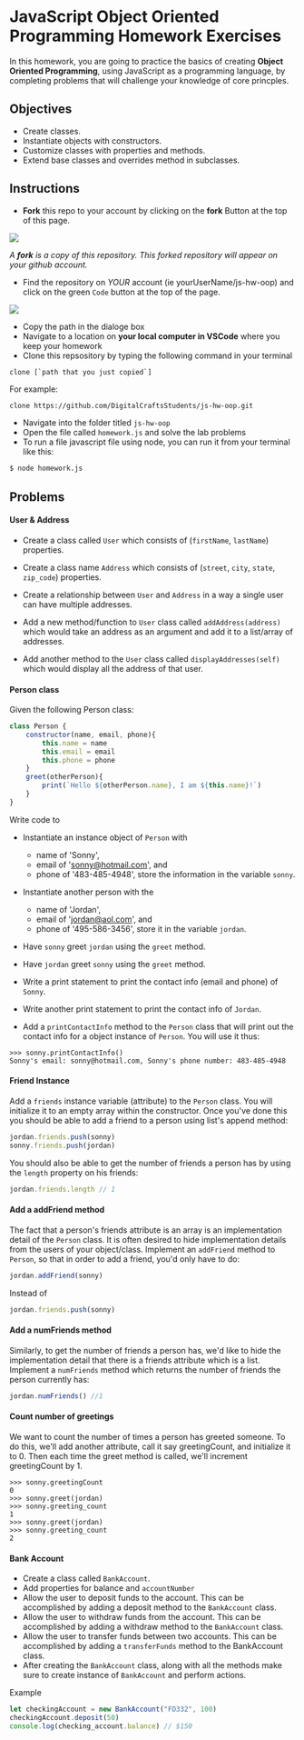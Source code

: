 # JavaScript Object Oriented Programming Homework Exercises

In this homework, you are going to practice the basics of creating **Object Oriented Programming**, using JavaScript as a programming language, by completing problems that will challenge your knowledge of core princples. 

## Objectives 
- Create classes.
- Instantiate objects with constructors.
- Customize classes with properties and methods.
- Extend base classes and overrides method in subclasses.

## Instructions 

- **Fork** this repo to your account by clicking on the **fork** Button at the top of this page. 

![](https://upload.wikimedia.org/wikipedia/commons/3/38/GitHub_Fork_Button.png)

*A **fork** is a copy of this repository. This forked repository will appear on your github account.*

- Find the repository on *YOUR* account (ie yourUserName/js-hw-oop) and click on the green `Code` button at the top of the page.

![](./images/githubCodeButton.png)

- Copy the path in the dialoge box
- Navigate to a location on **your local computer in VSCode** where you keep your homework 
- Clone this repsository by typing the following command in your terminal

```
clone [`path that you just copied`]
```

For example: 

```bash 
clone https://github.com/DigitalCraftsStudents/js-hw-oop.git
```

- Navigate into the folder titled `js-hw-oop`
- Open the file called `homework.js` and solve the lab problems 
- To run a file javascript file using node, you can run it from your terminal like this:

```bash
$ node homework.js
```

## Problems 


#### User & Address

- Create a class called `User` which consists of (`firstName`, `lastName`) properties. 
- Create a class name `Address` which consists of (`street`, `city`, `state`, `zip_code`) properties.

- Create a relationship between `User` and `Address` in a way a single user can have multiple addresses.
- Add a new method/function to `User` class called `addAddress(address)` which would take an address as an argument and add it to a list/array of addresses.
- Add another method to the `User` class called `displayAddresses(self)` which would display all the address of that user.

#### Person class 

Given the following Person class:

```js
class Person {   
    constructor(name, email, phone){
        this.name = name
        this.email = email
        this.phone = phone
    }       
    greet(otherPerson){
        print(`Hello ${otherPerson.name}, I am ${this.name}!`)
    }
}

``` 

Write code to

- Instantiate an instance object of `Person` with 
    - name of 'Sonny', 
    - email of 'sonny@hotmail.com', and 
    - phone of '483-485-4948', 
store the information in the variable `sonny`.

- Instantiate another person with the 
    - name of 'Jordan', 
    - email of 'jordan@aol.com', and 
    -  phone of '495-586-3456', 
store it in the variable  `jordan`.

- Have `sonny` greet `jordan` using the `greet` method.
- Have `jordan` greet `sonny` using the `greet` method.
- Write a print statement to print the contact info (email and phone) of `Sonny`.
- Write another print statement to print the contact info of `Jordan`.
- Add a `printContactInfo` method to the `Person` class that will print out the contact info for a object instance of `Person`. You will use it thus:

```
>>> sonny.printContactInfo()
Sonny's email: sonny@hotmail.com, Sonny's phone number: 483-485-4948
```

#### Friend Instance
Add a `friends` instance variable (attribute) to the `Person` class. You will initialize it to an empty array within the constructor. Once you've done this you should be able to add a friend to a person using list's append method:

```js
jordan.friends.push(sonny)
sonny.friends.push(jordan)
```

You should also be able to get the number of friends a person has by using the `length` property on his friends:

```js
jordan.friends.length // 1
```

#### Add a addFriend method

The fact that a person's friends attribute is an array is an implementation detail of the `Person` class. It is often desired to hide implementation details from the users of your object/class. Implement an `addFriend` method to `Person`, so that in order to add a friend, you'd only have to do:

```js 
jordan.addFriend(sonny) 
```

Instead of 

```js 
jordan.friends.push(sonny)
```
#### Add a numFriends method

Similarly, to get the number of friends a person has, we'd like to hide the implementation detail that there is a friends attribute which is a list. Implement a `numFriends` method which returns the number of friends the person currently has:

```js
jordan.numFriends() //1
```

#### Count number of greetings

We want to count the number of times a person has greeted someone. To do this, we'll add another attribute, call it say greetingCount, and initialize it to 0. Then each time the greet method is called, we'll increment greetingCount by 1.

```
>>> sonny.greetingCount
0
>>> sonny.greet(jordan)
>>> sonny.greeting_count
1
>>> sonny.greet(jordan)
>>> sonny.greeting_count
2
```


####  Bank Account
- Create a class called `BankAccount`.
- Add properties for balance and `accountNumber`
- Allow the user to deposit funds to the account. This can be accomplished by adding a deposit method to the `BankAccount` class.
- Allow the user to withdraw funds from the account. This can be accomplished by adding a withdraw method to the `BankAccount` class.
- Allow the user to transfer funds between two accounts. This can be accomplished by adding a `transferFunds` method to the BankAccount class.
- After creating the `BankAccount` class, along with all the methods make sure to create instance of `BankAccount` and perform actions.

Example 

```js 
let checkingAccount = new BankAccount("FD332", 100)
checkingAccount.deposit(50) 
console.log(checking_account.balance) // $150

```
